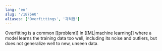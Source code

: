 ```yaml
---
lang: 'en'
slug: '/1875A0'
aliases: ['Overfittings', '과적합']
---
```


Overfitting is a common [[problem]] in [[ML|machine learning]] where a model learns the training data too well, including its noise and outliers, but does not generalize well to new, unseen data.
